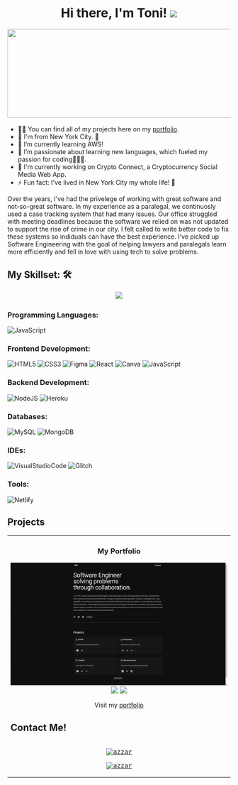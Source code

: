 <h1 align="center">Hi there, I'm Toni! <img src="https://media.giphy.com/media/hvRJCLFzcasrR4ia7z/giphy.gif" width="35"></h1>

<div align="center">
  <img src="https://user-images.githubusercontent.com/100317017/168835260-575887d4-f1c1-483d-a76c-ae6c16360fd4.png" width="600" height="200"/>
</div>
                                                                                                               
 - 👨‍💻 You can find all of my projects here on my [portfolio](https://toniwilliams.netlify.app/).
- 🔭 I'm from New York City. 🗽
 - 🤔 I’m currently learning AWS!
 - 🌱 I’m passionate about learning new languages, which fueled my passion for coding👩🏾‍💻.
 - 💬 I'm currently working on Crypto Connect, a Cryptocurrency Social Media Web App.
 - ⚡ Fun fact: I've lived in New York City my whole life!  🍎

Over the years, I've had the privelege of working with great software and not-so-great software. In my experience as a paralegal, we continuosly used a case tracking system that had many issues. Our office struggled with meeting deadlines because the software we relied on was not updated to support the rise of crime in our city. I felt called to write better code to fix these systems so indiduals can have the best experience. I've picked up Software Engineering with the goal of helping lawyers and paralegals learn more efficiently and fell in love with using tech to solve problems.

## My Skillset: 🛠  

<div align="center">
 <img src = "https://media2.giphy.com/media/QssGEmpkyEOhBCb7e1/giphy.gif?cid=ecf05e47a0n3gi1bfqntqmob8g9aid1oyj2wr3ds3mg700bl&rid=giphy.gif" width = 200px>
  </div>

### Programming Languages:
![JavaScript](https://img.shields.io/badge/javascript-%23323330.svg?style=for-the-badge&logo=javascript&logoColor=%23F7DF1E)

### Frontend Development:
![HTML5](https://img.shields.io/badge/html5-%23E34F26.svg?style=for-the-badge&logo=html5&logoColor=white)
![CSS3](https://img.shields.io/badge/css3-%231572B6.svg?style=for-the-badge&logo=css3&logoColor=white)
![Figma](https://img.shields.io/badge/figma-%23F24E1E.svg?style=for-the-badge&logo=figma&logoColor=white)
![React](https://img.shields.io/badge/react-%2320232a.svg?style=for-the-badge&logo=react&logoColor=%2361DAFB)
![Canva](https://img.shields.io/badge/Canva-%2300C4CC.svg?style=for-the-badge&logo=Canva&logoColor=white)
![JavaScript](https://img.shields.io/badge/javascript-%23323330.svg?style=for-the-badge&logo=javascript&logoColor=%23F7DF1E)

### Backend Development:
![NodeJS](https://img.shields.io/badge/node.js-6DA55F?style=for-the-badge&logo=node.js&logoColor=white)
![Heroku](https://img.shields.io/badge/heroku-%23430098.svg?style=for-the-badge&logo=heroku&logoColor=white) 

### Databases:
![MySQL](https://img.shields.io/badge/mysql-%2300f.svg?style=for-the-badge&logo=mysql&logoColor=white)
![MongoDB](https://img.shields.io/badge/MongoDB-%234ea94b.svg?style=for-the-badge&logo=mongodb&logoColor=white)

### IDEs:
![VisualStudioCode](https://img.shields.io/badge/Visual%20Studio%20Code-0078d7.svg?style=for-the-badge&logo=visual-studio-code&logoColor=white)
![Glitch](https://img.shields.io/badge/glitch-%233333FF.svg?style=for-the-badge&logo=glitch&logoColor=white)

### Tools:
![Netlify](https://img.shields.io/badge/netlify-%23000000.svg?style=for-the-badge&logo=netlify&logoColor=#00C7B7)





<h2 align="left" color="white">Projects</h2>

<div align="center">
<table>
      <tr>
        <td width="50%">
          <h3 align="center">My Portfolio</h3>
          <p align="center">
             <a href="https://www.patricksnowden.com/" target="_blank" ref="noreferrer"> <img src="https://github.com/snowsneakers/read-me-assets/blob/main/portfolio-gif.gif?raw=true" alt="project example"/> </a>
		<a href="https://github.com/snowsneakers/another-portfolio" target="_blank ref="noreferrer"><img src="https://img.shields.io/badge/Code-lightgrey?style=for-the-badge&logo=github"></a>
		<a href="https://www.patricksnowden.com/" target="_blank" ref="noreferrer"><img src="https://img.shields.io/badge/Live-grey?style=for-the-badge"></a>
            <p align="center">
		Visit my <a href="https://www.patricksnowden.com" target="_blank" ref="noreferrer">portfolio</a>
            </p>





## Contact Me!
<div>
  <samp>
    <p align="center">
      <br/>
      <a href="https://www.linkedin.com/in/toniwilliams03/" target="blank"><img align="center"
         src="https://img.shields.io/badge/linkedin-%231DA1F2.svg?style=for-the-badge&logo=linkedin&logoColor=white"
         alt="azzar" height="30"/></a>
 <p align="center">
     <a href="https://twitter.com/tonistechtalk" target="blank"><img align="center"
         src="https://img.shields.io/badge/twitter-1DA1F2.svg?style=for-the-badge&logo=twitter&logoColor=white"
         alt="azzar" height="30"/></a>
 
  </samp>
</div>
  

  
